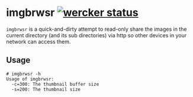 imgbrwsr [![wercker status](https://app.wercker.com/status/3415816972c3978746a50c43e04f58df/s "wercker status")](https://app.wercker.com/project/bykey/3415816972c3978746a50c43e04f58df)
=====================

`imgbrwsr` is a quick-and-dirty attempt to read-only share the images in the current directory (and its sub directories) via http so other devices in your network can access them.

Usage
---------

```
# imgbrwsr -h
Usage of imgbrwsr:
  -c=300: The thumbnail buffer size
  -s=200: The thumbnail size
```